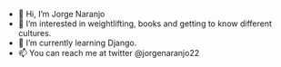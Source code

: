 - 👋 Hi, I’m Jorge Naranjo 
- 👀 I’m interested in weightlifting, books and getting to know different cultures.
- 🌱 I’m currently learning Django.
- 📫 You can reach me at twitter @jorgenaranjo22

<!---
NaranjoJorge/NaranjoJorge is a ✨ special ✨ repository because its `README.md` (this file) appears on your GitHub profile.
You can click the Preview link to take a look at your changes.
--->
